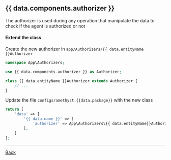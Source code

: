 ## {{ data.components.authorizer }}

The authorizer is used during any operation that manipulate the data to check if the agent is authorized or not

#### Extend the class

Create the new authorizer in `app/Authorizers/{{ data.entityName }}Authorizer`
```php
namespace App\Authorizers;

use {{ data.components.authorizer }} as Authorizer;

class {{ data.entityName }}Authorizer extends Authorizer {
	// ...
}
```
Update the file `configs/amethyst.{{data.package}}` with the new class
```php
return [
    'data' => [
        '{{ data.name }}' => [
            'authorizer' => App\Authorizers\{{ data.entityName}}Authorizer::class,
        ],
    ]
];
```

---
[Back](index.md)